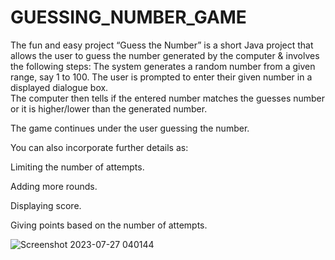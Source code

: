 # GUESSING_NUMBER_GAME
The fun and easy project “Guess the Number” is a short Java project that allows the user to guess the number generated by the computer &amp; involves the following steps:  The system generates a random number from a given range, say 1 to 100.  The user is prompted to enter their given number in a displayed dialogue box.  
The computer then tells if the entered number matches the guesses number or it is higher/lower than the generated number.

The game continues under the user guessing the number.

You can also incorporate further details as:

Limiting the number of attempts.

Adding more rounds.

Displaying score.

Giving points based on the number of attempts.


![Screenshot 2023-07-27 040144](https://github.com/smdydx/GUESSING_NUMBER_GAME/assets/77625439/79626541-bf16-4f52-a507-867e611a2200)
